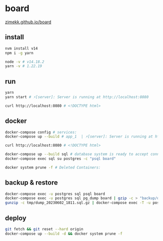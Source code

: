 # board

[zimekk.github.io/board](https://zimekk.github.io/board)

## install

```sh
nvm install v14
npm i -g yarn
```

```sh
node -v # v14.18.2
yarn -v # 1.22.19
```

## run

```sh
yarn
yarn start # ⚡️[server]: Server is running at http://localhost:8080
```

```sh
curl http://localhost:8080 # <!DOCTYPE html>
```

## docker

```sh
docker-compose config # services:
docker-compose up --build # app_1  | ⚡️[server]: Server is running at http://localhost:8080
```

```sh
curl http://localhost:8080 # <!DOCTYPE html>
```

```sh
docker-compose up --build sql # database system is ready to accept connections
docker-compose exec sql su postgres -c "psql board"
```

```sh
docker system prune -f # Deleted Containers:
```

## backup & restore

```sh
docker-compose exec -u postgres sql psql board
docker-compose exec -u postgres sql pg_dump board | gzip -c > "backup/dump_$(date +%Y%m%d_%H%M).sql.gz"
gunzip -c tmp/dump_20230602_1811.sql.gz | docker-compose exec -T -u postgres sql psql board
```

## deploy

```sh
git fetch && git reset --hard origin
docker-compose up --build -d && docker system prune -f
```
